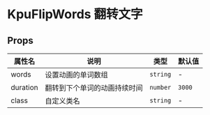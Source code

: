 # KpuFlipWords 翻转文字

## Props

| 属性名   | 说明                         | 类型     | 默认值 |
| -------- | ---------------------------- | -------- | ------ |
| words    | 设置动画的单词数组           | `string` | -      |
| duration | 翻转到下个单词的动画持续时间 | `number` | `3000` |
| class    | 自定义类名                   | `string` | -      |
